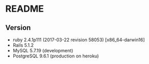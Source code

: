# README

## Version

* ruby 2.4.1p111 (2017-03-22 revision 58053) [x86_64-darwin16]
* Rails 5.1.2
* MySQL 5.7.19 (development)
* PostgreSQL 9.6.1 (production on heroku)
